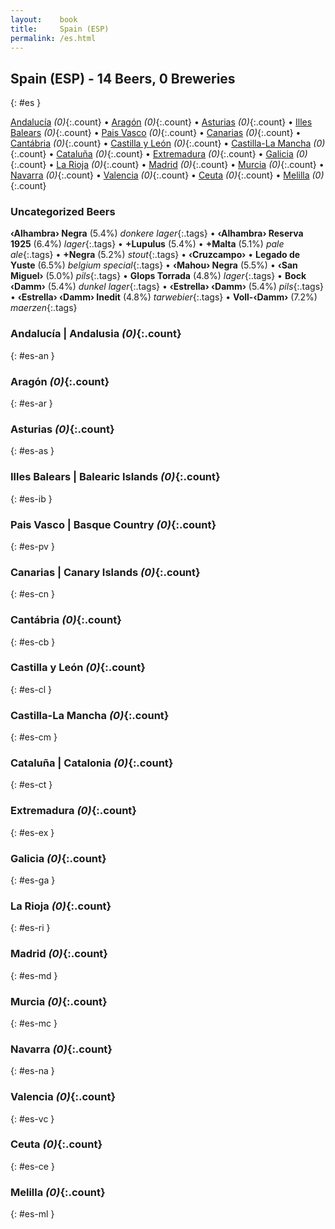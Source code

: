 ```yaml
---
layout:    book
title:     Spain (ESP)
permalink: /es.html
---
```


## Spain (ESP) - 14 Beers, 0 Breweries
{: #es }


[Andalucía](#es-an) _(0)_{:.count} • [Aragón](#es-ar) _(0)_{:.count} • [Asturias](#es-as) _(0)_{:.count} • [Illes Balears](#es-ib) _(0)_{:.count} • [Pais Vasco](#es-pv) _(0)_{:.count} • [Canarias](#es-cn) _(0)_{:.count} • [Cantábria](#es-cb) _(0)_{:.count} • [Castilla y León](#es-cl) _(0)_{:.count} • [Castilla-La Mancha](#es-cm) _(0)_{:.count} • [Cataluña](#es-ct) _(0)_{:.count} • [Extremadura](#es-ex) _(0)_{:.count} • [Galicia](#es-ga) _(0)_{:.count} • [La Rioja](#es-ri) _(0)_{:.count} • [Madrid](#es-md) _(0)_{:.count} • [Murcia](#es-mc) _(0)_{:.count} • [Navarra](#es-na) _(0)_{:.count} • [Valencia](#es-vc) _(0)_{:.count} • [Ceuta](#es-ce) _(0)_{:.count} • [Melilla](#es-ml) _(0)_{:.count}

### Uncategorized Beers

**‹Alhambra› Negra** (5.4%) _donkere lager_{:.tags}  • 
**‹Alhambra› Reserva 1925** (6.4%) _lager_{:.tags}  • 
**+Lupulus** (5.4%)   • 
**+Malta** (5.1%) _pale ale_{:.tags}  • 
**+Negra** (5.2%) _stout_{:.tags}  • 
**‹Cruzcampo›**    • 
**Legado de Yuste** (6.5%) _belgium special_{:.tags}  • 
**‹Mahou› Negra** (5.5%)   • 
**‹San Miguel›** (5.0%) _pils_{:.tags}  • 
**Glops Torrada** (4.8%) _lager_{:.tags}  • 
**Bock ‹Damm›** (5.4%) _dunkel lager_{:.tags}  • 
**‹Estrella› ‹Damm›** (5.4%) _pils_{:.tags}  • 
**‹Estrella› ‹Damm› Inedit** (4.8%) _tarwebier_{:.tags}  • 
**Voll-‹Damm›** (7.2%) _maerzen_{:.tags} 




### Andalucía | Andalusia _(0)_{:.count}
{: #es-an }




<div class='columns300' markdown='1'>


</div>





### Aragón _(0)_{:.count}
{: #es-ar }




<div class='columns300' markdown='1'>


</div>





### Asturias _(0)_{:.count}
{: #es-as }




<div class='columns300' markdown='1'>


</div>





### Illes Balears | Balearic Islands _(0)_{:.count}
{: #es-ib }




<div class='columns300' markdown='1'>


</div>





### Pais Vasco | Basque Country _(0)_{:.count}
{: #es-pv }




<div class='columns300' markdown='1'>


</div>





### Canarias | Canary Islands _(0)_{:.count}
{: #es-cn }




<div class='columns300' markdown='1'>


</div>





### Cantábria _(0)_{:.count}
{: #es-cb }




<div class='columns300' markdown='1'>


</div>





### Castilla y León _(0)_{:.count}
{: #es-cl }




<div class='columns300' markdown='1'>


</div>





### Castilla-La Mancha _(0)_{:.count}
{: #es-cm }




<div class='columns300' markdown='1'>


</div>





### Cataluña | Catalonia _(0)_{:.count}
{: #es-ct }




<div class='columns300' markdown='1'>


</div>





### Extremadura _(0)_{:.count}
{: #es-ex }




<div class='columns300' markdown='1'>


</div>





### Galicia _(0)_{:.count}
{: #es-ga }




<div class='columns300' markdown='1'>


</div>





### La Rioja _(0)_{:.count}
{: #es-ri }




<div class='columns300' markdown='1'>


</div>





### Madrid _(0)_{:.count}
{: #es-md }




<div class='columns300' markdown='1'>


</div>





### Murcia _(0)_{:.count}
{: #es-mc }




<div class='columns300' markdown='1'>


</div>





### Navarra _(0)_{:.count}
{: #es-na }




<div class='columns300' markdown='1'>


</div>





### Valencia _(0)_{:.count}
{: #es-vc }




<div class='columns300' markdown='1'>


</div>





### Ceuta _(0)_{:.count}
{: #es-ce }




<div class='columns300' markdown='1'>


</div>





### Melilla _(0)_{:.count}
{: #es-ml }




<div class='columns300' markdown='1'>


</div>




 
